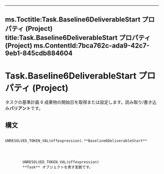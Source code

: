 

---
ms.Toctitle:Task.Baseline6DeliverableStart プロパティ (Project)
title:Task.Baseline6DeliverableStart プロパティ (Project)
ms.ContentId:7bca762c-ada9-42c7-9eb1-845cdb884604
---
# Task.Baseline6DeliverableStart プロパティ (Project)




タスクの基準計画 6 成果物の開始日を取得または設定します。読み取り/書き込み**バリアント**です。

## 構文

            UNRESOLVED_TOKEN_VAL(offexpression).**Baseline6DeliverableStart**




            UNRESOLVED_TOKEN_VAL(offexpression)
            **Task** オブジェクトを表す変数です。




